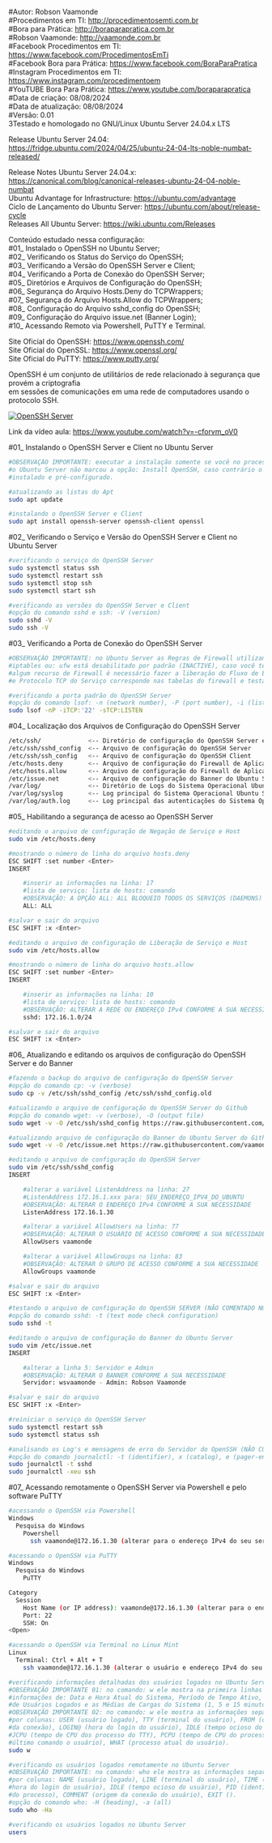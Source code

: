 #Autor: Robson Vaamonde<br>
#Procedimentos em TI: http://procedimentosemti.com.br<br>
#Bora para Prática: http://boraparapratica.com.br<br>
#Robson Vaamonde: http://vaamonde.com.br<br>
#Facebook Procedimentos em TI: https://www.facebook.com/ProcedimentosEmTi<br>
#Facebook Bora para Prática: https://www.facebook.com/BoraParaPratica<br>
#Instagram Procedimentos em TI: https://www.instagram.com/procedimentoem<br>
#YouTUBE Bora Para Prática: https://www.youtube.com/boraparapratica<br>
#Data de criação: 08/08/2024<br>
#Data de atualização: 08/08/2024<br>
#Versão: 0.01<br>
3Testado e homologado no GNU/Linux Ubuntu Server 24.04.x LTS

Release Ubuntu Server 24.04: https://fridge.ubuntu.com/2024/04/25/ubuntu-24-04-lts-noble-numbat-released/

Release Notes Ubuntu Server 24.04.x: https://canonical.com/blog/canonical-releases-ubuntu-24-04-noble-numbat<br>
Ubuntu Advantage for Infrastructure: https://ubuntu.com/advantage<br>
Ciclo de Lançamento do Ubuntu Server: https://ubuntu.com/about/release-cycle<br>
Releases All Ubuntu Server: https://wiki.ubuntu.com/Releases

Conteúdo estudado nessa configuração:<br>
#01_ Instalado o OpenSSH no Ubuntu Server;<br>
#02_ Verificando os Status do Serviço do OpenSSH;<br>
#03_ Verificando a Versão do OpenSSH Server e Client;<br>
#04_ Verificando a Porta de Conexão do OpenSSH Server;<br>
#05_ Diretórios e Arquivos de Configuração do OpenSSH;<br>
#06_ Segurança do Arquivo Hosts.Deny do TCPWrappers;<br>
#07_ Segurança do Arquivo Hosts.Allow do TCPWrappers;<br>
#08_ Configuração do Arquivo sshd_config do OpenSSH;<br>
#09_ Configuração do Arquivo issue.net (Banner Login);<br>
#10_ Acessando Remoto via Powershell, PuTTY e Terminal.

Site Oficial do OpenSSH: https://www.openssh.com/<br>
Site Oficial do OpenSSL: https://www.openssl.org/<br>
Site Oficial do PuTTY: https://www.putty.org/

OpenSSH é um conjunto de utilitários de rede relacionado à segurança que provém a criptografia<br> 
em sessões de comunicações em uma rede de computadores usando o protocolo SSH.

[![OpenSSH Server](http://img.youtube.com/vi/-cforvm_oV0/0.jpg)](https://www.youtube.com/watch?v=-cforvm_oV0 "OpenSSH Server")

Link da vídeo aula: https://www.youtube.com/watch?v=-cforvm_oV0

#01_ Instalando o OpenSSH Server e Client no Ubuntu Server<br>
```bash
#OBSERVAÇÃO IMPORTANTE: executar a instalação somente se você no processo de instalar
#o Ubuntu Server não marcou a opção: Install OpenSSH, caso contrário o mesmo já está
#instalado e pré-configurado.

#atualizando as listas do Apt
sudo apt update

#instalando o OpenSSH Server e Client
sudo apt install openssh-server openssh-client openssl 
```

#02_ Verificando o Serviço e Versão do OpenSSH Server e Client no Ubuntu Server<br>
```bash
#verificando o serviço do OpenSSH Server
sudo systemctl status ssh
sudo systemctl restart ssh
sudo systemctl stop ssh
sudo systemctl start ssh

#verificando as versões do OpenSSH Server e Client
#opção do comando sshd e ssh: -V (version)
sudo sshd -V
sudo ssh -V
```

#03_ Verificando a Porta de Conexão do OpenSSH Server<br>
```bash
#OBSERVAÇÃO IMPORTANTE: no Ubuntu Server as Regras de Firewall utilizando o comando: 
#iptables ou: ufw está desabilitado por padrão (INACTIVE), caso você tenha habilitado 
#algum recurso de Firewall é necessário fazer a liberação do Fluxo de Entrada, Porta 
#e Protocolo TCP do Serviço corresponde nas tabelas do firewall e testar a conexão.

#verificando a porta padrão do OpenSSH Server
#opção do comando lsof: -n (network number), -P (port number), -i (list IP Address), -s (alone directs)
sudo lsof -nP -iTCP:'22' -sTCP:LISTEN
```

#04_ Localização dos Arquivos de Configuração do OpenSSH Server<br>
```bash
/etc/ssh/             <-- Diretório de configuração do OpenSSH Server e Client
/etc/ssh/sshd_config  <-- Arquivo de configuração do OpenSSH Server
/etc/ssh/ssh_config   <-- Arquivo de configuração do OpenSSH Client
/etc/hosts.deny       <-- Arquivo de configuração do Firewall de Aplicação TCPWrappers Deny
/etc/hosts.allow      <-- Arquivo de configuração do Firewall de Aplicação TCPWrappers Allow
/etc/issue.net        <-- Arquivo de configuração do Banner do Ubuntu Server para acesso remoto
/var/log/             <-- Diretório de Logs do Sistema Operacional Ubuntu Server
/var/log/syslog       <-- Log principal do Sistema Operacional Ubuntu Server
/var/log/auth.log     <-- Log principal das autenticações do Sistema Operacional Ubuntu Server
```

#05_ Habilitando a segurança de acesso ao OpenSSH Server<br>
```bash
#editando o arquivo de configuração de Negação de Serviço e Host
sudo vim /etc/hosts.deny

#mostrando o número de linha do arquivo hosts.deny
ESC SHIFT :set number <Enter>
INSERT

	#inserir as informações na linha: 17
	#lista de serviço: lista de hosts: comando
	#OBSERVAÇÃO: A OPÇÃO ALL: ALL BLOQUEIO TODOS OS SERVIÇOS (DAEMONS) E REDE/HOSTS.
	ALL: ALL

#salvar e sair do arquivo
ESC SHIFT :x <Enter>

#editando o arquivo de configuração de Liberação de Serviço e Host
sudo vim /etc/hosts.allow

#mostrando o número de linha do arquivo hosts.allow
ESC SHIFT :set number <Enter>
INSERT

	#inserir as informações na linha: 10
	#lista de serviço: lista de hosts: comando
	#OBSERVAÇÃO: ALTERAR A REDE OU ENDEREÇO IPv4 CONFORME A SUA NECESSIDADE
	sshd: 172.16.1.0/24

#salvar e sair do arquivo
ESC SHIFT :x <Enter>
```

#06_ Atualizando e editando os arquivos de configuração do OpenSSH Server e do Banner<br>
```bash
#fazendo o backup do arquivo de configuração do OpenSSH Server
#opção do comando cp: -v (verbose)
sudo cp -v /etc/ssh/sshd_config /etc/ssh/sshd_config.old

#atualizando o arquivo de configuração do OpenSSH Server do Github
#opção do comando wget: -v (verbose), -O (output file)
sudo wget -v -O /etc/ssh/sshd_config https://raw.githubusercontent.com/vaamonde/ubuntu-2204/main/conf/sshd_config

#atualizando arquivo de configuração do Banner do Ubuntu Server do Github
sudo wget -v -O /etc/issue.net https://raw.githubusercontent.com/vaamonde/ubuntu-2204/main/conf/issue.net

#editando o arquivo de configuração do OpenSSH Server
sudo vim /etc/ssh/sshd_config
INSERT

	#alterar a variável ListenAddress na linha: 27 
	#ListenAddress 172.16.1.xxx para: SEU_ENDEREÇO_IPV4_DO_UBUNTU
	#OBSERVAÇÃO: ALTERAR O ENDEREÇO IPv4 CONFORME A SUA NECESSIDADE
	ListenAddress 172.16.1.30

	#alterar a variável AllowUsers na linha: 77
	#OBSERVAÇÃO: ALTERAR O USUÁRIO DE ACESSO CONFORME A SUA NECESSIDADE
	AllowUsers vaamonde

	#alterar a variável AllowGroups na linha: 83
	#OBSERVAÇÃO: ALTERAR O GRUPO DE ACESSO CONFORME A SUA NECESSIDADE
	AllowGroups vaamonde

#salvar e sair do arquivo
ESC SHIFT :x <Enter>

#testando o arquivo de configuração do OpenSSH SERVER (NÃO COMENTADO NO VÍDEO)
#opção do comando sshd: -t (text mode check configuration)
sudo sshd -t

#editando o arquivo de configuração do Banner do Ubuntu Server
sudo vim /etc/issue.net
INSERT

	#alterar a linha 5: Servidor e Admin
	#OBSERVAÇÃO: ALTERAR O BANNER CONFORME A SUA NECESSIDADE
	Servidor: wsvaamonde - Admin: Robson Vaamonde

#salvar e sair do arquivo
ESC SHIFT :x <Enter>

#reiniciar o serviço do OpenSSH Server
sudo systemctl restart ssh
sudo systemctl status ssh

#analisando os Log's e mensagens de erro do Servidor do OpenSSH (NÃO COMENTADO NO VÍDEO)
#opção do comando journalctl: -t (identifier), x (catalog), e (pager-end), u (unit)
sudo journalctl -t sshd
sudo journalctl -xeu ssh
```

#07_ Acessando remotamente o OpenSSH Server via Powershell e pelo software PuTTY<br>
```bash
#acessando o OpenSSH via Powershell
Windows
  Pesquisa do Windows
    Powershell
      ssh vaamonde@172.16.1.30 (alterar para o endereço IPv4 do seu servidor)

#acessando o OpenSSH via PuTTY
Windows
  Pesquisa do Windows
    PuTTY

Category
  Session
    Host Name (or IP address): vaamonde@172.16.1.30 (alterar para o endereço IPv4 do seu servidor)
    Port: 22
    SSH: On
<Open>

#acessando o OpenSSH via Terminal no Linux Mint
Linux
  Terminal: Ctrl + Alt + T
    ssh vaamonde@172.16.1.30 (alterar o usuário e endereço IPv4 do seu servidor)

#verificando informações detalhadas dos usuários logados no Ubuntu Server
#OBSERVAÇÃO IMPORTANTE 01: no comando: w ele mostra na primeira linhas as
#informações de: Data e Hora Atual do Sistema, Período de Tempo Ativo, Número
#de Usuários Logados e as Médias de Cargas do Sistema (1, 5 e 15 minutos).
#OBSERVAÇÃO IMPORTANTE 02: no comando: w ele mostra as informações separadas
#por colunas: USER (usuário logado), TTY (terminal do usuário), FROM (origem
#da conexão), LOGIN@ (hora do login do usuário), IDLE (tempo ocioso do usuário), 
#JCPU (tempo de CPU dos processo do TTY), PCPU (tempo de CPU do processo do
#último comando o usuário), WHAT (processo atual do usuário).
sudo w

#verificando os usuários logados remotamente no Ubuntu Server
#OBSERVAÇÃO IMPORTANTE: no comando: who ele mostra as informações separadas
#por colunas: NAME (usuário logado), LINE (terminal do usuário), TIME (data e 
#hora do login do usuário), IDLE (tempo ocioso do usuário), PID (identificação 
#do processo), COMMENT (origem da conexão do usuário), EXIT ().
#opção do comando who: -H (heading), -a (all)
sudo who -Ha

#verificando os usuários logados no Ubuntu Server
users
```